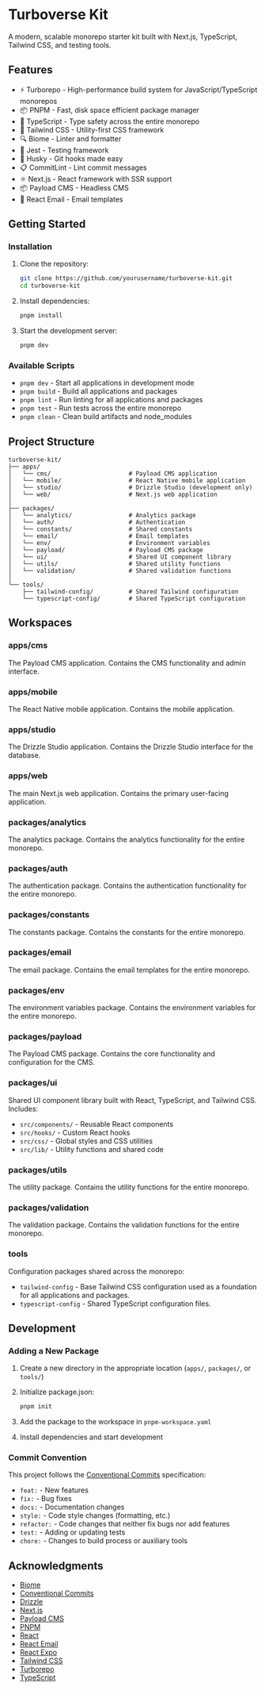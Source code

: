 # Turboverse Kit

A modern, scalable monorepo starter kit built with Next.js, TypeScript, Tailwind CSS, and testing tools.

## Features

- ⚡ Turborepo - High-performance build system for JavaScript/TypeScript monorepos
- 📦 PNPM - Fast, disk space efficient package manager
- 🎯 TypeScript - Type safety across the entire monorepo
- 🎨 Tailwind CSS - Utility-first CSS framework
- 🔍 Biome - Linter and formatter
- 🧪 Jest - Testing framework
- 🐶 Husky - Git hooks made easy
- 📋 CommitLint - Lint commit messages
- ⚛️ Next.js - React framework with SSR support
- 📦 Payload CMS - Headless CMS
- 📧 React Email - Email templates

## Getting Started

### Installation

1. Clone the repository:

   ```bash
   git clone https://github.com/yourusername/turboverse-kit.git
   cd turboverse-kit
   ```

2. Install dependencies:

   ```bash
   pnpm install
   ```

3. Start the development server:

   ```bash
   pnpm dev
   ```

### Available Scripts

- `pnpm dev` - Start all applications in development mode
- `pnpm build` - Build all applications and packages
- `pnpm lint` - Run linting for all applications and packages
- `pnpm test` - Run tests across the entire monorepo
- `pnpm clean` - Clean build artifacts and node_modules

## Project Structure

```text
turboverse-kit/
├── apps/
│   └── cms/                      # Payload CMS application
│   └── mobile/                   # React Native mobile application
│   └── studio/                   # Drizzle Studio (development only)
│   └── web/                      # Next.js web application
│
├── packages/
│   └── analytics/                # Analytics package
│   └── auth/                     # Authentication
│   └── constants/                # Shared constants
│   └── email/                    # Email templates
│   └── env/                      # Environment variables
│   └── payload/                  # Payload CMS package
│   └── ui/                       # Shared UI component library
│   └── utils/                    # Shared utility functions
│   └── validation/               # Shared validation functions
│
└── tools/
    ├── tailwind-config/          # Shared Tailwind configuration
    └── typescript-config/        # Shared TypeScript configuration
```

## Workspaces

### apps/cms

The Payload CMS application. Contains the CMS functionality and admin interface.

### apps/mobile

The React Native mobile application. Contains the mobile application.

### apps/studio

The Drizzle Studio application. Contains the Drizzle Studio interface for the database.

### apps/web

The main Next.js web application. Contains the primary user-facing application.

### packages/analytics

The analytics package. Contains the analytics functionality for the entire monorepo.

### packages/auth

The authentication package. Contains the authentication functionality for the entire monorepo.

### packages/constants

The constants package. Contains the constants for the entire monorepo.


### packages/email

The email package. Contains the email templates for the entire monorepo.

### packages/env

The environment variables package. Contains the environment variables for the entire monorepo.

### packages/payload

The Payload CMS package. Contains the core functionality and configuration for the CMS.

### packages/ui

Shared UI component library built with React, TypeScript, and Tailwind CSS. Includes:

- `src/components/` - Reusable React components
- `src/hooks/` - Custom React hooks
- `src/css/` - Global styles and CSS utilities
- `src/lib/` - Utility functions and shared code

### packages/utils

The utility package. Contains the utility functions for the entire monorepo.

### packages/validation

The validation package. Contains the validation functions for the entire monorepo.


### tools

Configuration packages shared across the monorepo:

- `tailwind-config` - Base Tailwind CSS configuration used as a foundation for all applications and packages.
- `typescript-config` - Shared TypeScript configuration files.

## Development

### Adding a New Package

1. Create a new directory in the appropriate location (`apps/`, `packages/`, or `tools/`)
2. Initialize package.json:

   ```bash
   pnpm init
   ```

3. Add the package to the workspace in `pnpm-workspace.yaml`
4. Install dependencies and start development

### Commit Convention

This project follows the [Conventional Commits](https://www.conventionalcommits.org/) specification:

- `feat:` - New features
- `fix:` - Bug fixes
- `docs:` - Documentation changes
- `style:` - Code style changes (formatting, etc.)
- `refactor:` - Code changes that neither fix bugs nor add features
- `test:` - Adding or updating tests
- `chore:` - Changes to build process or auxiliary tools

## Acknowledgments

- [Biome](https://biomejs.dev)
- [Conventional Commits](https://www.conventionalcommits.org/)
- [Drizzle](https://orm.drizzle.team/)
- [Next.js](https://nextjs.org/)
- [Payload CMS](https://payloadcms.com/)
- [PNPM](https://pnpm.io/)
- [React](https://react.dev/)
- [React Email](https://react.email/)
- [React Expo](https://expo.dev/)
- [Tailwind CSS](https://tailwindcss.com/)
- [Turborepo](https://turbo.build/)
- [TypeScript](https://www.typescriptlang.org/)
